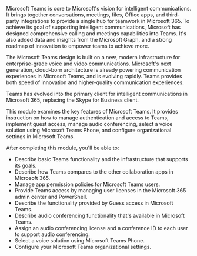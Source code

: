 Microsoft Teams is core to Microsoft's vision for intelligent communications. It brings together conversations, meetings, files, Office apps, and third-party integrations to provide a single hub for teamwork in Microsoft 365. To achieve its goal of supporting intelligent communications, Microsoft has designed comprehensive calling and meetings capabilities into Teams. It's also added data and insights from the Microsoft Graph, and a strong roadmap of innovation to empower teams to achieve more.

The Microsoft Teams design is built on a new, modern infrastructure for enterprise-grade voice and video communications. Microsoft's next generation, cloud-born architecture is already powering communication experiences in Microsoft Teams, and is evolving rapidly. Teams provides both speed of innovation and higher-quality communication experiences.

Teams has evolved into the primary client for intelligent communications in Microsoft 365, replacing the Skype for Business client.

This module examines the key features of Microsoft Teams. It provides instruction on how to manage authentication and access to Teams, implement guest access, manage audio conferencing, select a voice solution using Microsoft Teams Phone, and configure organizational settings in Microsoft Teams.

After completing this module, you'll be able to:

 -  Describe basic Teams functionality and the infrastructure that supports its goals.
 -  Describe how Teams compares to the other collaboration apps in Microsoft 365.
 -  Manage app permission policies for Microsoft Teams users.
 -  Provide Teams access by managing user licenses in the Microsoft 365 admin center and PowerShell.
 -  Describe the functionality provided by Guess access in Microsoft Teams.
 -  Describe audio conferencing functionality that's available in Microsoft Teams.
 -  Assign an audio conferencing license and a conference ID to each user to support audio conferencing.
 -  Select a voice solution using Microsoft Teams Phone.<br>
 -  Configure your Microsoft Teams organizational settings.
